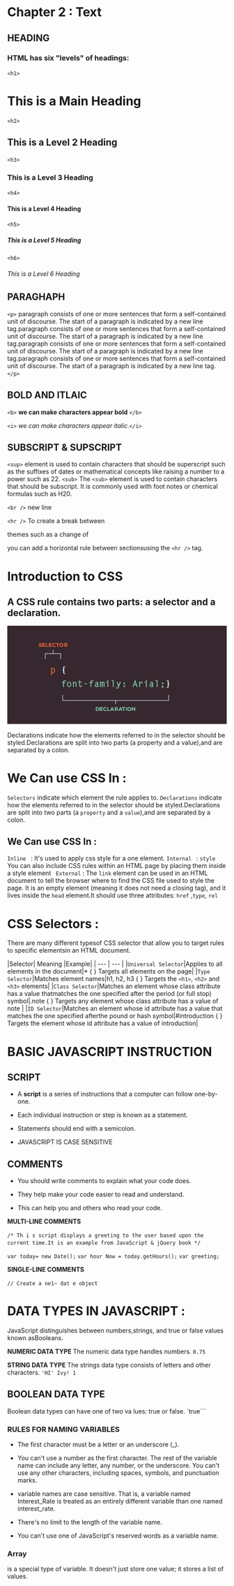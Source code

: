 # Chapter 2 : Text 

## HEADING

### HTML has six "levels" of headings:

`<h1>` 
 # This is a Main Heading

`<h2>`
## This is a Level 2 Heading

`<h3>`
### This is a Level 3 Heading

`<h4>`
#### This is a Level 4 Heading 

`<h5>`
##### This is a Level 5 Heading

`<h6>`
###### This is a Level 6 Heading

## PARAGHAPH

`<p>` paragraph consists of one or more sentences
that form a self-contained unit of discourse. The
start of a paragraph is indicated by a new
line tag.paragraph consists of one or more sentences
that form a self-contained unit of discourse. The
start of a paragraph is indicated by a new
line tag.paragraph consists of one or more sentences
that form a self-contained unit of discourse. The
start of a paragraph is indicated by a new
line tag.paragraph consists of one or more sentences
that form a self-contained unit of discourse. The
start of a paragraph is indicated by a new
line tag.`</p>` 

## BOLD AND ITLAIC

`<b>` **we can make characters appear bold** `</b>`

`<i>` _we can make characters appear italic._`</i>`

## SUBSCRIPT & SUPSCRIPT

`<sup>` element is used
to contain characters that
should be superscript such
as the suffixes of dates or
mathematical concepts like
raising a number to a power such
as 22.
`<sub>`
The `<sub>` element is used to
contain characters that should
be subscript. It is commonly
used with foot notes or chemical
formulas such as H20.

`<br />` new line

`<hr />`
To create a break between

themes such as a change of

 you can add a horizontal rule between sectionsusing the `<hr />` tag.


 # Introduction to CSS 

 ## A CSS rule contains two parts: a selector and a declaration.
 ![Pic1](css.PNG)


 Declarations indicate how the elements referred to in the selector should be styled.Declarations are split into two parts (a property and a value),and are separated by a colon.

# We Can use CSS In :
```Selectors```  indicate which element the rule applies to. 
```Declarations```  indicate how the elements referred to in the selector should be styled.Declarations are split into two parts (a ```property``` and a ```value```),and are separated by a colon.

## We Can use CSS In :
```Inline ``` : It's  used to apply css style for a one element.
```Internal ``` : ```style``` You can also include CSS rules within an HTML page by placing them inside a style element
``` External``` : The ```link``` element can be used in an HTML document to tell the browser where to find the CSS file used to style the page. It is an empty element (meaning it does not need a closing tag), and it lives inside the ```head``` element.It should use three attributes:
 ```href``` ,```type```,  ```rel```

# CSS Selectors : 
There are many different typesof CSS selector that allow you to target rules to specific elementsin an HTML document.

|Selector| Meaning |Example|
| --- | --- |
|```Universal Selector```|Applies to all elements in the document|* { } Targets all elements on the page|
|```Type Selector```|Matches element names|h1, h2, h3  { } Targets the `<h1>`, `<h2>` and `<h3>` elements|
|```Class Selector```|Matches an element whose class attribute has a value thatmatches the one specified after the period (or full stop) symbol|.note { } Targets any element whose class attribute has a value of note |
|```ID Selector```|Matches an element whose id attribute has a value that matches the one specified afterthe pound or hash symbol|#introduction { } Targets the element whose id attribute has a value of introduction|


# BASIC JAVASCRIPT INSTRUCTION

## SCRIPT 
- A **script** is a series of instructions that a computer can follow one-by-one.

- Each individual instruction or step is known as a statement.

- Statements should end with a semicolon.

- JAVASCRIPT IS CASE SENSITIVE

## COMMENTS

- You should write comments to explain what your code does.

- They help make your code easier to read and understand.

- This can help you and others who read your code.

**MULTI-LINE COMMENTS**

` /* Th i s script displays a greeting to the user based upon the current time.It is an example from JavaScript & jQuery book */ `

`var today= new Date();`
`var hour Now = today.getHours();`
`var greeting;`

**SINGLE-LINE COMMENTS**

`// Create a ne1~ dat e object`

# DATA TYPES IN JAVASCRIPT :
JavaScript distinguishes between numbers,strings, and true or false values known asBooleans.

**NUMERIC DATA TYPE**
The numeric data type handles
numbers.
`0.75`

**STRING DATA TYPE**
The strings data type consists of
letters and other characters.
`'HI' Ivy! 1`

## BOOLEAN DATA TYPE
Boolean data types can have one
of two va lues: true or false.
`true```

### RULES FOR NAMING VARIABLES

- The first character must be a letter or an underscore (_). 

- You can't use a number as the first character. The rest of the variable name can include any letter, any number, or the underscore. You can't use any other characters, including spaces, symbols, and punctuation marks.

- variable names are case sensitive. That is, a variable named Interest_Rate is treated as an entirely different variable than one named interest_rate.

- There's no limit to the length of the variable name.

- You can't use one of JavaScript's reserved words as a variable name.


### Array 
is a special type of variable. It doesn't
just store one value; it stores a list of values.



